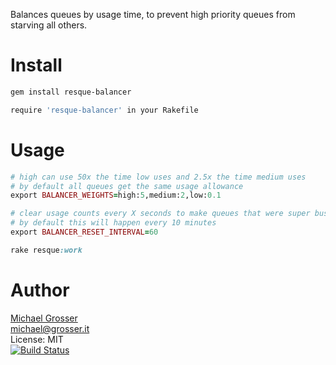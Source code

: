 Balances queues by usage time, to prevent high priority queues from starving all others.

Install
=======

```Bash
gem install resque-balancer

require 'resque-balancer' in your Rakefile
```

Usage
=====

```Ruby
# high can use 50x the time low uses and 2.5x the time medium uses
# by default all queues get the same usage allowance
export BALANCER_WEIGHTS=high:5,medium:2,low:0.1

# clear usage counts every X seconds to make queues that were super busy in the past get a fresh start
# by default this will happen every 10 minutes
export BALANCER_RESET_INTERVAL=60

rake resque:work
```

Author
======
[Michael Grosser](http://grosser.it)<br/>
michael@grosser.it<br/>
License: MIT<br/>
[![Build Status](https://travis-ci.org/grosser/resque-balancer.png)](https://travis-ci.org/grosser/resque-balancer)
